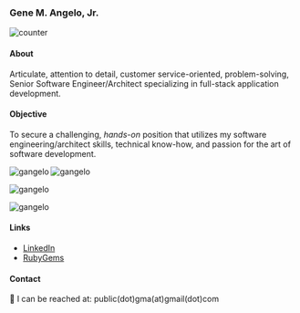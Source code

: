 ### Gene M. Angelo, Jr.

![counter](https://en8kx5ujr7pir9h.m.pipedream.net)

#### About

Articulate, attention to detail, customer service-oriented, problem-solving, Senior Software Engineer/Architect specializing in full-stack application development.

#### Objective

To secure a challenging, _hands-on_ position that utilizes my software engineering/architect skills, technical know-how, and passion for the art of software development.

<p>
<img align="left" src="https://github-readme-stats.vercel.app/api/top-langs?username=gangelo&theme=chartreuse-dark&show_icons=true&locale=en&layout=compact" alt="gangelo" />
</p>

<p>
<img align="center" src="https://github-readme-stats.vercel.app/api?username=gangelo&theme=chartreuse-dark&show_icons=true&locale=en" alt="gangelo" />
</p>

<p>
<img align="center" src="https://github-readme-streak-stats.herokuapp.com?user=gangelo&theme=dark" alt="gangelo" />
</p>

<p>
<img align="center" src="https://activity-graph.herokuapp.com/graph?theme=react-dark&username=gangelo" alt="gangelo" />  
</p>


#### Links
- [LinkedIn](https://www.linkedin.com/in/geneangelo)
- [RubyGems](https://rubygems.org/profiles/gangelo)


#### Contact
:e-mail: I can be reached at: public(dot)gma(at)gmail(dot)com

<!--
**gangelo/gangelo** is a ✨ _special_ ✨ repository because its `README.md` (this file) appears on your GitHub profile.

Here are some ideas to get you started:

- 🔭 I’m currently working on ...
- 🌱 I’m currently learning ...
- 👯 I’m looking to collaborate on ...
- 🤔 I’m looking for help with ...
- 💬 Ask me about ...
- 📫 How to reach me: ...
- 😄 Pronouns: ...
- ⚡ Fun fact: ...
#### Fun Facts
:boom: "Ex"-Marine Honor Graduate, Paris Island, SC 1986.

-->
